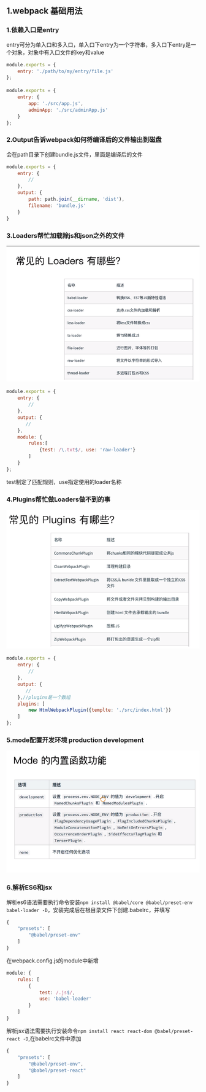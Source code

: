 ## 1.webpack 基础用法

### 1.依赖入口是entry

entry可分为单入口和多入口，单入口下entry为一个字符串，多入口下entry是一个对象，对象中有入口文件的key和value
```javascript
module.exports = {
    entry: './path/to/my/entry/file.js'
};

module.exports = {
    entry: {
        app: './src/app.js',
        adminApp: './src/adminApp.js'
    }
};
 ```

 ### 2.Output告诉webpack如何将编译后的文件输出到磁盘
会在path目录下创建bundle.js文件，里面是编译后的文件
```javascript
module.exports = {
    entry: {
        //
    },
    output: {
        path: path.join(__dirname, 'dist'),
        filename: 'bundle.js'
    }
}
```
 ### 3.Loaders帮忙加载除js和json之外的文件

![avatar](../packnote/img/loaders.png)

```javascript
module.exports = {
    entry: {
        //
    },
    output: {
       //
    },
    module: {
        rules:[
            {test: /\.txt$/, use: 'raw-loader'}
        ]
    }
};
```
test制定了匹配规则，use指定使用的loader名称

### 4.Plugins帮忙做Loaders做不到的事
![avatar](../packnote/img/plugins.png)
```javascript
module.exports = {
    entry: {
        //
    },
    output: {
       //
    },//plugins是一个数组
    plugins: [
        new HtmlWebpackPlugin({templte: './src/index.html'})
    ]
};
```
### 5.mode配置开发环境 production development
![avatar](../packnote/img/mode.png)

### 6.解析ES6和jsx

解析es6语法需要执行命令安装`npm install @babel/core @babel/preset-env babel-loader -D`，安装完成后在根目录文件下创建.babelrc，并填写
```javascript
{
    "presets": [
        "@babel/preset-env"
    ]
}
```
在webpack.config.js的module中新增
```javascript
module: {
    rules: [
        {
            test: /.js$/,
            use: 'babel-loader'
        }
    ]
}
```
解析jsx语法需要执行安装命令`npm install react react-dom @babel/preset-react -D`,在babelrc文件中添加
```javascript
{
    "presets": [
        "@babel/preset-env",
        "@babel/preset-react"
    ]
}
```




